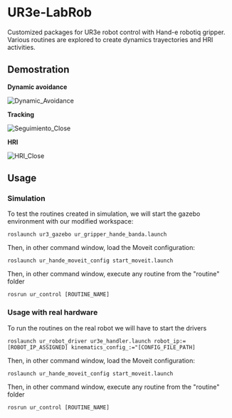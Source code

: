 # UR3e-LabRob
Customized packages for UR3e robot control with Hand-e robotiq gripper. Various routines are explored to create dynamics trayectories and HRI activities.

## Demostration
**Dynamic avoidance**

![Dynamic_Avoidance](https://github.com/Serrmarl/UR3e-LabRob/assets/119684013/93efac24-2515-4a94-b3fb-3b956452de7a)

**Tracking**

![Seguimiento_Close](https://github.com/Serrmarl/UR3e-LabRob/assets/119684013/5564088d-62c3-4967-8498-09c28aa24a2c)

**HRI**

![HRI_Close](https://github.com/Serrmarl/UR3e-LabRob/assets/119684013/70cee71d-3f27-4221-9ef2-ffde3e65f9d3)
## Usage
### Simulation
To test the routines created in simulation, we will start the gazebo environment with our modified workspace:
```
roslaunch ur3_gazebo ur_gripper_hande_banda.launch
```
Then, in other command window, load the Moveit configuration:
```
roslaunch ur_hande_moveit_config start_moveit.launch
```
Then, in other command window, execute any routine from the "routine" folder
```
rosrun ur_control [ROUTINE_NAME]
```
### Usage with real hardware
To run the routines on the real robot we will have to start the drivers
```
roslaunch ur_robot_driver ur3e_handler.launch robot_ip:=[ROBOT_IP_ASSIGNED] kinematics_config_:="[CONFIG_FILE_PATH]
```
Then, in other command window, load the Moveit configuration:
```
roslaunch ur_hande_moveit_config start_moveit.launch
```
Then, in other command window, execute any routine from the "routine" folder
```
rosrun ur_control [ROUTINE_NAME]
```
